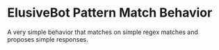 # ElusiveBot Pattern Match Behavior

A very simple behavior that matches on simple regex matches and proposes simple responses.
